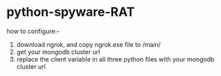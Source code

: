 # python-spyware-RAT

how to configure:-
1) download ngrok, and copy ngrok.exe file to /main/
2) get your mongodb cluster url
3) replace the client variable in all three python files with your mongodb cluster url

